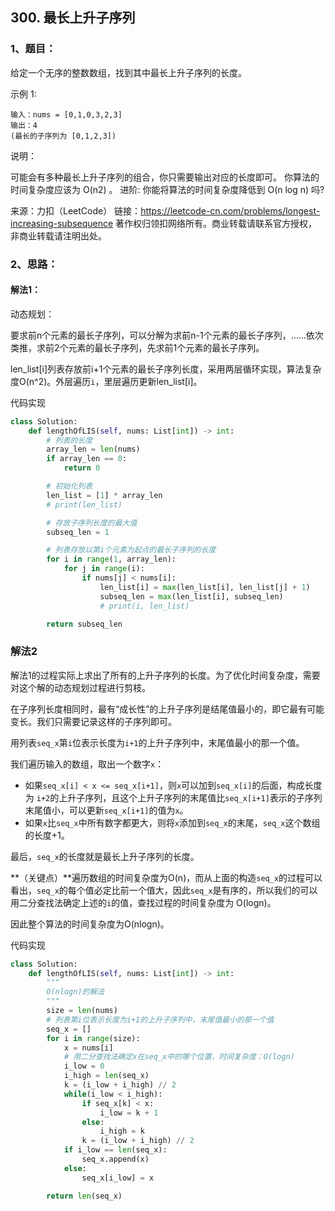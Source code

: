 ## 300. 最长上升子序列

### 1、题目：

给定一个无序的整数数组，找到其中最长上升子序列的长度。

示例 1:

```shell
输入：nums = [0,1,0,3,2,3]
输出：4
(最长的子序列为 [0,1,2,3])
```

说明：

可能会有多种最长上升子序列的组合，你只需要输出对应的长度即可。
你算法的时间复杂度应该为 O(n2) 。
进阶: 你能将算法的时间复杂度降低到 O(n log n) 吗?

来源：力扣（LeetCode）
链接：https://leetcode-cn.com/problems/longest-increasing-subsequence
著作权归领扣网络所有。商业转载请联系官方授权，非商业转载请注明出处。

### 2、思路：

#### 解法1：

动态规划：

要求前n个元素的最长子序列，可以分解为求前n-1个元素的最长子序列，……依次类推，求前2个元素的最长子序列，先求前1个元素的最长子序列。

len_list[i]列表存放前i+1个元素的最长子序列长度，采用两层循环实现，算法复杂度O(n^2)。外层遍历`i`，里层遍历更新len_list[i]。

代码实现

```python
class Solution:
    def lengthOfLIS(self, nums: List[int]) -> int:
        # 列表的长度
        array_len = len(nums)
        if array_len == 0:
            return 0

        # 初始化列表
        len_list = [1] * array_len
        # print(len_list)

        # 存放子序列长度的最大值
        subseq_len = 1

        # 列表存放以第i个元素为起点的最长子序列的长度
        for i in range(1, array_len):
            for j in range(i):
                if nums[j] < nums[i]:
                    len_list[i] = max(len_list[i], len_list[j] + 1)
                    subseq_len = max(len_list[i], subseq_len)
                    # print(i, len_list)

        return subseq_len
```

### 解法2

解法1的过程实际上求出了所有的上升子序列的长度。为了优化时间复杂度，需要对这个解的动态规划过程进行剪枝。

在子序列长度相同时，最有“成长性”的上升子序列是结尾值最小的，即它最有可能变长。我们只需要记录这样的子序列即可。

用列表`seq_x`第`i`位表示长度为`i+1`的上升子序列中，末尾值最小的那一个值。

我们遍历输入的数组，取出一个数字`x`：

- 如果`seq_x[i] < x <= seq_x[i+1]`，则`x`可以加到`seq_x[i]`的后面，构成长度为 `i+2`的上升子序列，且这个上升子序列的末尾值比`seq_x[i+1]`表示的子序列末尾值小，可以更新`seq_x[i+1]`的值为`x`。
- 如果`x`比`seq_x`中所有数字都更大，则将`x`添加到`seq_x`的末尾，`seq_x`这个数组的长度+1。

最后，`seq_x`的长度就是最长上升子序列的长度。

**（关键点）**遍历数组的时间复杂度为O(n)，而从上面的构造`seq_x`的过程可以看出，`seq_x`的每个值必定比前一个值大，因此`seq_x`是有序的，所以我们的可以用二分查找法确定上述的`i`的值，查找过程的时间复杂度为 O(logn)。

因此整个算法的时间复杂度为O(nlogn)。

代码实现

```python
class Solution:
    def lengthOfLIS(self, nums: List[int]) -> int:
        """
        O(nlogn)的解法
        """
        size = len(nums)
        # 列表第i位表示长度为i+1的上升子序列中，末尾值最小的那一个值
        seq_x = []
        for i in range(size):
            x = nums[i]
            # 用二分查找法确定x在seq_x中的哪个位置，时间复杂度：O(logn)
            i_low = 0
            i_high = len(seq_x)
            k = (i_low + i_high) // 2
            while(i_low < i_high):
                if seq_x[k] < x:
                    i_low = k + 1
                else:
                    i_high = k
                k = (i_low + i_high) // 2
            if i_low == len(seq_x):
                seq_x.append(x)
            else:
                seq_x[i_low] = x

        return len(seq_x)
```
